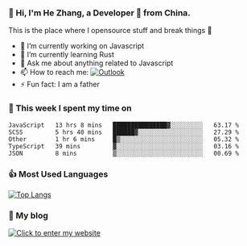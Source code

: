 ### 👋 Hi, I'm He Zhang, a Developer 🚀 from China.

This is the place where I opensource stuff and break things :rofl:

- 🔭  I’m currently working on Javascript
- 🌱  I’m currently learning Rust
- 💬  Ask me about anything related to Javascript
- 📫  How to reach me: [![Outlook](https://img.shields.io/badge/-Outlook-0078D4?style=flat&logo=Microsoft-Outlook&logoColor=white)](mailto:zhanghecool@outlook.com)
- ⚡  Fun fact: I am a father

### 💪 This week I spent my time on 
<!--START_SECTION:waka-->
```text
JavaScript   13 hrs 8 mins   ███████████████▓░░░░░░░░░   63.17 % 
SCSS         5 hrs 40 mins   ██████▓░░░░░░░░░░░░░░░░░░   27.29 % 
Other        1 hr 6 mins     █▒░░░░░░░░░░░░░░░░░░░░░░░   05.32 % 
TypeScript   39 mins         ▓░░░░░░░░░░░░░░░░░░░░░░░░   03.16 % 
JSON         8 mins          ▒░░░░░░░░░░░░░░░░░░░░░░░░   00.69 % 
```
<!--END_SECTION:waka-->

### 👍 Most Used Languages
[![Top Langs](https://github-readme-stats.vercel.app/api/top-langs/?username=zhanghecool&layout=compact)](https://zhanghe.cool)

### 🌈 My blog 
[![Click to enter my website](https://cdn.jsdelivr.net/gh/zhanghecool/assets/images/gif/zhanghecools.gif)](https://zhanghe.cool)
